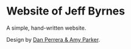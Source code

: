# Website of Jeff Byrnes

A simple, hand-written website.

Design by [Dan Perrera & Amy Parker](https://perrera.com).
